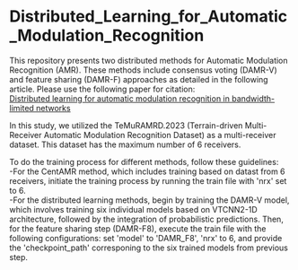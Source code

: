 # Distributed_Learning_for_Automatic_Modulation_Recognition

This repository presents two distributed methods for Automatic Modulation Recognition (AMR). These methods include consensus voting (DAMR-V) and feature sharing (DAMR-F) approaches as detailed in the following article. Please use the following paper for citation:  
[Distributed learning for automatic modulation recognition in bandwidth-limited networks]()

In this study, we utilized the TeMuRAMRD.2023 (Terrain-driven Multi-Receiver Automatic Modulation Recognition Dataset) as a multi-receiver dataset. This dataset has the maximum number of 6 receivers.

To do the training process for different methods, follow these guidelines:    
-For the CentAMR method, which includes training based on datast from 6 receivers, initiate the training process by running the train file with 'nrx' set to 6.  
-For the distributed learning methods, begin by training the DAMR-V model, which involves training six individual models based on VTCNN2-1D architecture, followed by the integration of probabilistic predictions. Then, for the feature sharing step (DAMR-F8), execute the train file with the following configurations: set 'model' to 'DAMR_F8', 'nrx' to 6, and provide the 'checkpoint_path' corresponing to the six trained models from previous step.

